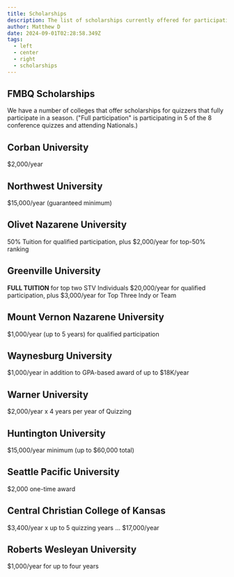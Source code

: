 ```yaml
---
title: Scholarships
description: The list of scholarships currently offered for participation
author: Matthew D
date: 2024-09-01T02:28:58.349Z
tags:
  - left
  - center
  - right
  - scholarships
---
```


## FMBQ Scholarships

We have a number of colleges that offer scholarships for quizzers that fully participate in a season. ("Full participation" is participating in 5 of the 8 conference quizzes and attending Nationals.)

## Corban University
$2,000/year

## Northwest University
$15,000/year (guaranteed minimum)

## Olivet Nazarene University
50% Tuition for qualified participation, plus
$2,000/year for top-50% ranking

## Greenville University
**FULL TUITION** for top two STV Individuals
$20,000/year for qualified participation, plus
$3,000/year for Top Three Indy or Team

## Mount Vernon Nazarene University
$1,000/year (up to 5 years) for qualified participation

## Waynesburg University
$1,000/year in addition to GPA-based award of up to $18K/year

## Warner University
$2,000/year x 4 years per year of Quizzing

## Huntington University
$15,000/year minimum (up to $60,000 total)

## Seattle Pacific University
$2,000 one-time award

## Central Christian College of Kansas
$3,400/year x up to 5 quizzing years ... $17,000/year

## Roberts Wesleyan University
$1,000/year for up to four years
